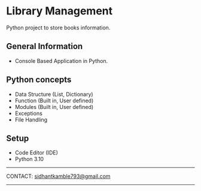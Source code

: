 # Library Management
Python project to store books information.

## General Information
- Console Based Application in Python.

## Python concepts
- Data Structure (List, Dictionary)
- Function (Built in, User defined)
- Modules (Built in, User defined)
- Exceptions
- File Handling

## Setup
- Code Editor (IDE)
- Python 3.10



*******************************************************************************************************************************************


CONTACT: sidhantkamble793@gmail.com


*******************************************************************************************************************************************